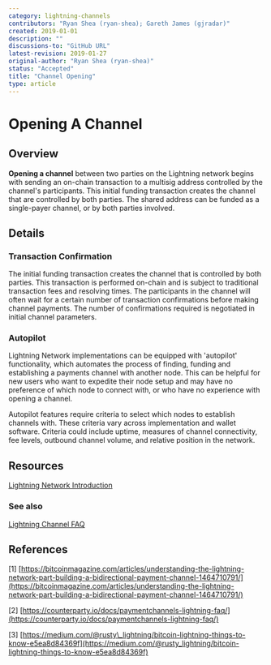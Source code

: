 ```yaml
---
category: lightning-channels
contributors: "Ryan Shea (ryan-shea); Gareth James (gjradar)"
created: 2019-01-01
description: ""
discussions-to: "GitHub URL"
latest-revision: 2019-01-27
original-author: "Ryan Shea (ryan-shea)"
status: "Accepted"
title: "Channel Opening"
type: article
---
```


# Opening A Channel

## Overview

**Opening a channel** between two parties on the Lightning network begins with sending an on-chain transaction to a multisig address controlled by the channel's participants. This initial funding transaction creates the channel that are controlled by both parties. The shared address can be funded as a single-payer channel, or by both parties involved.

## Details

### Transaction Confirmation

The initial funding transaction creates the channel that is controlled by both parties. This transaction is performed on-chain and is subject to traditional transaction fees and resolving times. The participants in the channel will often wait for a certain number of transaction confirmations before making channel payments. The number of confirmations required is negotiated in initial channel parameters.

### Autopilot

Lightning Network implementations can be equipped with 'autopilot' functionality, which automates the process of finding, funding and establishing a payments channel with another node. This can be helpful for new users who want to expedite their node setup and may have no preference of which node to connect with, or who have no experience with opening a channel.

Autopilot features require criteria to select which nodes to establish channels with. These criteria vary across implementation and wallet software. Criteria could include uptime, measures of channel connectivity, fee levels, outbound channel volume, and relative position in the network.

## Resources

[Lightning Network Introduction](https://lightning.network/#intro)

### See also

[Lightning Channel FAQ](https://medium.com/@The1Brand7/lightning-faq-67bd2b957d70)

## References

\[1\] [https://bitcoinmagazine.com/articles/understanding-the-lightning-network-part-building-a-bidirectional-payment-channel-1464710791/](https://bitcoinmagazine.com/articles/understanding-the-lightning-network-part-building-a-bidirectional-payment-channel-1464710791/)

\[2\] [https://counterparty.io/docs/paymentchannels-lightning-faq/](https://counterparty.io/docs/paymentchannels-lightning-faq/)

\[3\] [https://medium.com/@rusty\_lightning/bitcoin-lightning-things-to-know-e5ea8d84369f](https://medium.com/@rusty_lightning/bitcoin-lightning-things-to-know-e5ea8d84369f)
